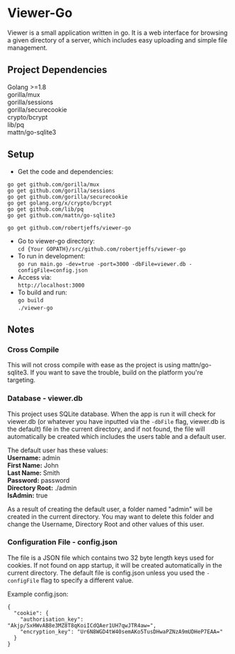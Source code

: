 # Viewer-Go
Viewer is a small application written in go. It is a web interface for browsing a given directory of a server, which 
includes easy uploading and simple file management.

## Project Dependencies
Golang >=1.8  
gorilla/mux  
gorilla/sessions  
gorilla/securecookie  
crypto/bcrypt  
lib/pq  
mattn/go-sqlite3  

## Setup
* Get the code and dependencies:
```
go get github.com/gorilla/mux
go get github.com/gorilla/sessions
go get github.com/gorilla/securecookie
go get golang.org/x/crypto/bcrypt
go get github.com/lib/pq
go get github.com/mattn/go-sqlite3

go get github.com/robertjeffs/viewer-go
```
* Go to viewer-go directory:  
`cd {Your GOPATH}/src/github.com/robertjeffs/viewer-go`
* To run in development:  
`go run main.go -dev=true -port=3000 -dbFile=viewer.db -configFile=config.json`
* Access via:  
`http://localhost:3000`
* To build and run:  
`go build`  
`./viewer-go`

## Notes
### Cross Compile
This will not cross compile with ease as the project is using mattn/go-sqlite3. If you want to save the trouble, 
build on the platform you're targeting.

### Database - viewer.db
This project uses SQLite database. When the app is run it will check for viewer.db (or whatever you have inputted
via the `-dbFile` flag, viewer.db is the default) file in the current directory, and if not found, the file will 
automatically be created which includes the users table and a default user.  

The default user has these values:  
**Username:** admin  
**First Name:** John  
**Last Name:** Smith  
**Password:** password  
**Directory Root:** ./admin  
**IsAdmin:** true

As a result of creating the default user, a folder named "admin" will be created in the current directory. You may want
to delete this folder and change the Username, Directory Root and other values of this user.

### Configuration File - config.json  
The file is a JSON file which contains two 32 byte length keys used for cookies. If not found on app startup, it will be
created automatically in the current directory. The default file is config.json unless you used the `-configFile` flag 
to specify a different value.  

Example config.json:   
```
{
  "cookie": {
    "authorisation_key": "Akjp/SxHWvAB8e3MZ8T8qKoiICdQAer1UH7qwJTR4aw=",
    "encryption_key": "Ur6N8WGD4tW40semAKo5TusDHwaPZNzA9mUDHeP7EAA="
  }
}
```
